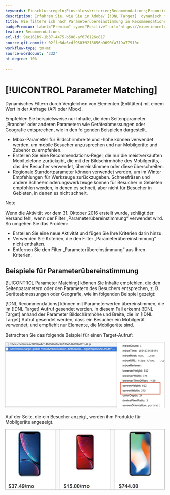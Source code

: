 ```yaml
---
keywords: Einschlussregeln;Einschlusskriterien;Recommendations;Promotion;Promotions;dynamische Filterung;dynamische Parameterübereinstimmung
description: Erfahren Sie, wie Sie in Adobe/ [!DNL Target]  dynamisch filtern können, indem Sie Elemente (Entitäten) mit einem Wert in der Anfrage (API oder Mbox) vergleichen.
title: Wie filtere ich nach Parameterübereinstimmung in Recommendations-Aktivitäten?
badgePremium: label="Premium" type="Positive" url="https://experienceleague.adobe.com/docs/target/using/introduction/intro.html?lang=en#premium newtab=true" tooltip="Hier finden Sie Informationen zum Lieferumfang von Target Premium."
feature: Recommendations
exl-id: 9ec161b9-1b37-4475-b508-af676126c817
source-git-commit: 02ffe8da6cdf96039218656b9690fa719a77910c
workflow-type: tm+mt
source-wordcount: '332'
ht-degree: 10%

---
```


# [!UICONTROL Parameter Matching]

Dynamisches Filtern durch Vergleichen von Elementen (Entitäten) mit einem Wert in der Anfrage (API oder Mbox).

Empfehlen Sie beispielsweise nur Inhalte, die dem Seitenparameter „Branche“ oder anderen Parametern wie Geräteabmessungen oder Geografie entsprechen, wie in den folgenden Beispielen dargestellt.

* Mbox-Parameter für Bildschirmbreite und -höhe können verwendet werden, um mobile Besucher anzusprechen und nur Mobilgeräte und Zubehör zu empfehlen.
* Erstellen Sie eine Recommendations-Regel, die nur die meistverkauften Mobiltelefone zurückgibt, die mit der Bildschirmhöhe des Mobilgeräts, das der Besucher verwendet, übereinstimmen oder diese überschreiten.
* Regionale Standortparameter können verwendet werden, um im Winter Empfehlungen für Werkzeuge zurückzugeben. Schneefräsen und andere Schneeminderungswerkzeuge können für Besucher in Gebieten empfohlen werden, in denen es schneit, aber nicht für Besucher in Gebieten, in denen es nicht schneit.

>[!NOTE]
>
>Wenn die Aktivität vor dem 31. Oktober 2016 erstellt wurde, schlägt der Versand fehl, wenn der Filter „Parameterübereinstimmung“ verwendet wird. So umgehen Sie das Problem:
>
>* Erstellen Sie eine neue Aktivität und fügen Sie Ihre Kriterien darin hinzu.
>* Verwenden Sie Kriterien, die den Filter „Parameterübereinstimmung“ nicht enthalten.
>* Entfernen Sie den Filter „Parameterübereinstimmung“ aus Ihren Kriterien.

## Beispiele für Parameterübereinstimmung

[!UICONTROL Parameter Matching] können Sie Inhalte empfehlen, die den Seitenparametern oder den Parametern des Besuchers entsprechen, z. B. Geräteabmessungen oder Geografie, wie im folgenden Beispiel gezeigt:

[!DNL Recommendations] können mit Parameterwerten übereinstimmen, die im [!DNL Target] Aufruf gesendet werden. In diesem Fall erkennt [!DNL Target] anhand der Parameter Bildschirmhöhe und Breite, die im [!DNL Target] Aufruf gesendet werden, dass ein Besucher ein Mobilgerät verwendet, und empfiehlt nur Elemente, die Mobilgeräte sind.

Betrachten Sie das folgende Beispiel für einen Target-Aufruf:

![Target-Aufruf](/help/main/c-recommendations/c-algorithms/assets/example-target-call-2.png)

Auf der Seite, die ein Besucher anzeigt, werden ihm Produkte für Mobilgeräte angezeigt.

![Produkte für Mobilgeräte](/help/main/c-recommendations/c-algorithms/assets/phones.png)
